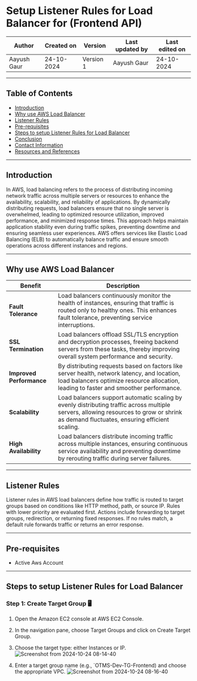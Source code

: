 # Setup Listener Rules for Load Balancer for (Frontend API)


|   Author        |  Created on   |  Version   | Last updated by  | Last edited on |
| --------------- | --------------| -----------|----------------- | -------------- |
| Aayush Gaur |  24-10-2024  |  Version 1 | Aayush Gaur  | 24-10-2024    |

***
## Table of Contents
+ [Introduction](#Introduction)
+ [Why use AWS Load Balancer](#Why-use-AWS-Load-Balancer)
+ [Listener Rules](#Listener-Rules)
+ [Pre-requisites](#Pre-requisites)
+ [Steps to setup Listener Rules for Load Balancer](#Steps-to-setup-Listener-Rules-for-Load-Balancer)
+ [Conclusion](#Conclusion)
+ [Contact Information](#Contact-Information)
+ [Resources and References](#Resources-and-References)
  
***
## Introduction

In AWS, load balancing refers to the process of distributing incoming network traffic across multiple servers or resources to enhance the availability, scalability, and reliability of applications. By dynamically distributing requests, load balancers ensure that no single server is overwhelmed, leading to optimized resource utilization, improved performance, and minimized response times. This approach helps maintain application stability even during traffic spikes, preventing downtime and ensuring seamless user experiences. AWS offers services like Elastic Load Balancing (ELB) to automatically balance traffic and ensure smooth operations across different instances and regions.

***
## Why use AWS Load Balancer

| Benefit               | Description                                                                                                                                                                        |
|-----------------------|------------------------------------------------------------------------------------------------------------------------------------------------------------------------------------|
| **Fault Tolerance**    | Load balancers continuously monitor the health of instances, ensuring that traffic is routed only to healthy ones. This enhances fault tolerance, preventing service interruptions. |
| **SSL Termination**    | Load balancers offload SSL/TLS encryption and decryption processes, freeing backend servers from these tasks, thereby improving overall system performance and security.            |
| **Improved Performance** | By distributing requests based on factors like server health, network latency, and location, load balancers optimize resource allocation, leading to faster and smoother performance. |
| **Scalability**        | Load balancers support automatic scaling by evenly distributing traffic across multiple servers, allowing resources to grow or shrink as demand fluctuates, ensuring efficient scaling. |
| **High Availability**  | Load balancers distribute incoming traffic across multiple instances, ensuring continuous service availability and preventing downtime by rerouting traffic during server failures.  |

***
## Listener Rules

Listener rules in AWS load balancers define how traffic is routed to target groups based on conditions like HTTP method, path, or source IP. Rules with lower priority are evaluated first. Actions include forwarding to target groups, redirection, or returning fixed responses. If no rules match, a default rule forwards traffic or returns an error response.

***
## Pre-requisites

 * Active Aws Account

***
## Steps to setup Listener Rules for Load Balancer
### Step 1: Create Target Group 🖥️
1. Open the Amazon EC2 console at AWS EC2 Console.
2. In the navigation pane, choose Target Groups and click on Create Target Group.

3. Choose the target type: either Instances or IP.
![Screenshot from 2024-10-24 08-14-40](https://github.com/user-attachments/assets/e2f110de-0658-4743-982c-366ea01b04e9)
4. Enter a target group name (e.g., `OTMS-Dev-TG-Frontend) and choose the appropriate VPC.
![Screenshot from 2024-10-24 08-16-40](https://github.com/user-attachments/assets/26c51a19-c50c-4b70-8a99-2f112b98437b)
